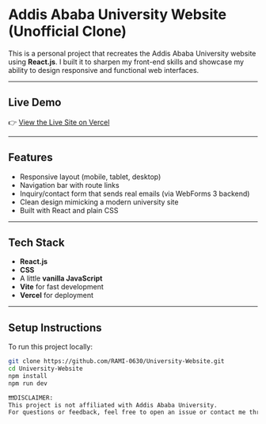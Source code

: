 # Addis Ababa University Website (Unofficial Clone)

This is a personal project that recreates the Addis Ababa University website using **React.js**. I built it to sharpen my front-end skills and showcase my ability to design responsive and functional web interfaces.

---

## Live Demo

👉 [View the Live Site on Vercel](https://university-website.vercel.app)

---

## Features

- Responsive layout (mobile, tablet, desktop)
- Navigation bar with route links
- Inquiry/contact form that sends real emails (via WebForms 3 backend)
- Clean design mimicking a modern university site
- Built with React and plain CSS

---

## Tech Stack

- **React.js**
- **CSS**
- A little **vanilla JavaScript**
- **Vite** for fast development
- **Vercel** for deployment

---

## Setup Instructions

To run this project locally:

```bash
git clone https://github.com/RAMI-0630/University-Website.git
cd University-Website
npm install
npm run dev

❗❗❗DISCLAIMER:
This project is not affiliated with Addis Ababa University.
For questions or feedback, feel free to open an issue or contact me through GitHub.

